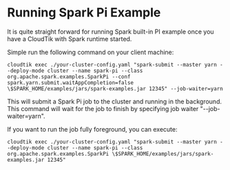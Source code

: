 # Running Spark Pi Example

It is quite straight forward for running Spark built-in PI example
once you have a CloudTik with Spark runtime started.

Simple run the following command on your client machine:
```
cloudtik exec ./your-cluster-config.yaml "spark-submit --master yarn --deploy-mode cluster --name spark-pi --class org.apache.spark.examples.SparkPi --conf spark.yarn.submit.waitAppCompletion=false \$SPARK_HOME/examples/jars/spark-examples.jar 12345" --job-waiter=yarn
```
This will submit a Spark Pi job to the cluster and running in the background.
This command will wait for the job to finish by specifying job waiter "--job-waiter=yarn".

If you want to run the job fully foreground, you can execute:
```
cloudtik exec ./your-cluster-config.yaml "spark-submit --master yarn --deploy-mode cluster --name spark-pi --class org.apache.spark.examples.SparkPi \$SPARK_HOME/examples/jars/spark-examples.jar 12345"
```
